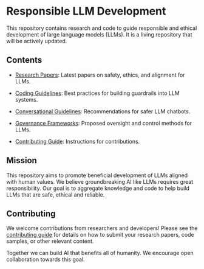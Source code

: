 # Responsible LLM Development

This repository contains research and code to guide responsible and ethical development of large language models (LLMs). It is a living repository that will be actively updated.

## Contents

- [Research Papers](/research): Latest papers on safety, ethics, and alignment for LLMs.

- [Coding Guidelines](/code): Best practices for building guardrails into LLM systems.

- [Conversational Guidelines](/chat): Recommendations for safer LLM chatbots.

- [Governance Frameworks](/governance): Proposed oversight and control methods for LLMs.

- [Contributing Guide](/contributing.md): Instructions for contributions.

## Mission

This repository aims to promote beneficial development of LLMs aligned with human values. We believe groundbreaking AI like LLMs requires great responsibility. Our goal is to aggregate knowledge and code to help build LLMs that are safe, ethical and reliable.

## Contributing

We welcome contributions from researchers and developers! Please see the [contributing guide](/contributing.md) for details on how to submit your research papers, code samples, or other relevant content.

Together we can build AI that benefits all of humanity. We encourage open collaboration towards this goal.
